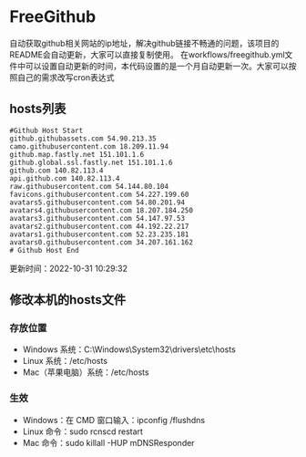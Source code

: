 # FreeGithub
自动获取github相关网站的ip地址，解决github链接不畅通的问题，该项目的README会自动更新，大家可以直接复制使用。
在workflows/freegithub.yml文件中可以设置自动更新的时间，本代码设置的是一个月自动更新一次。大家可以按照自己的需求改写cron表达式

## hosts列表
```base
#Github Host Start
github.githubassets.com 54.90.213.35
camo.githubusercontent.com 18.209.11.94
github.map.fastly.net 151.101.1.6
github.global.ssl.fastly.net 151.101.1.6
github.com 140.82.113.4
api.github.com 140.82.113.4
raw.githubusercontent.com 54.144.80.104
favicons.githubusercontent.com 54.227.199.60
avatars5.githubusercontent.com 54.80.201.94
avatars4.githubusercontent.com 18.207.184.250
avatars3.githubusercontent.com 54.147.97.53
avatars2.githubusercontent.com 44.192.22.217
avatars1.githubusercontent.com 52.23.235.181
avatars0.githubusercontent.com 34.207.161.162
# Github Host End
```

更新时间：2022-10-31 10:29:32

## 修改本机的hosts文件
### 存放位置
* Windows 系统：C:\Windows\System32\drivers\etc\hosts
* Linux 系统：/etc/hosts
* Mac（苹果电脑）系统：/etc/hosts

### 生效
* Windows：在 CMD 窗口输入：ipconfig /flushdns
* Linux 命令：sudo rcnscd restart
* Mac 命令：sudo killall -HUP mDNSResponder